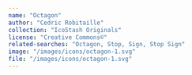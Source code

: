 ```yaml
---
name: "Octagon"
author: "Cedric Robitaille"
collection: "IcoStash Originals"
license: "Creative Commons©"
related-searches: "Octagon, Stop, Sign, Stop Sign"
image: "/images/icons/octagon-1.svg"
file: "/images/icons/octagon-1.svg"
---
```

